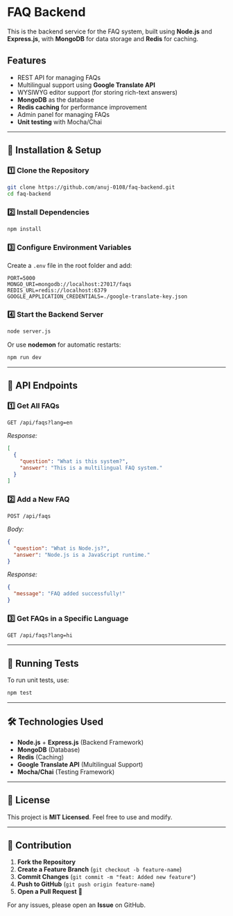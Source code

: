 # FAQ Backend

This is the backend service for the FAQ system, built using **Node.js** and **Express.js**, with **MongoDB** for data storage and **Redis** for caching.

## **Features**
- REST API for managing FAQs
- Multilingual support using **Google Translate API**
- WYSIWYG editor support (for storing rich-text answers)
- **MongoDB** as the database
- **Redis caching** for performance improvement
- Admin panel for managing FAQs
- **Unit testing** with Mocha/Chai

---

## **📌 Installation & Setup**

### **1️⃣ Clone the Repository**
```sh
git clone https://github.com/anuj-0108/faq-backend.git
cd faq-backend
```

### **2️⃣ Install Dependencies**
```sh
npm install
```

### **3️⃣ Configure Environment Variables**
Create a `.env` file in the root folder and add:
```env
PORT=5000
MONGO_URI=mongodb://localhost:27017/faqs
REDIS_URL=redis://localhost:6379
GOOGLE_APPLICATION_CREDENTIALS=./google-translate-key.json
```

### **4️⃣ Start the Backend Server**
```sh
node server.js
```
Or use **nodemon** for automatic restarts:
```sh
npm run dev
```

---

## **📡 API Endpoints**

### **1️⃣ Get All FAQs**
```http
GET /api/faqs?lang=en
```
_Response:_
```json
[
  {
    "question": "What is this system?",
    "answer": "This is a multilingual FAQ system."
  }
]
```

### **2️⃣ Add a New FAQ**
```http
POST /api/faqs
```
_Body:_
```json
{
  "question": "What is Node.js?",
  "answer": "Node.js is a JavaScript runtime."
}
```
_Response:_
```json
{
  "message": "FAQ added successfully!"
}
```

### **3️⃣ Get FAQs in a Specific Language**
```http
GET /api/faqs?lang=hi
```

---

## **🧪 Running Tests**
To run unit tests, use:
```sh
npm test
```

---

## **🛠 Technologies Used**
- **Node.js** + **Express.js** (Backend Framework)
- **MongoDB** (Database)
- **Redis** (Caching)
- **Google Translate API** (Multilingual Support)
- **Mocha/Chai** (Testing Framework)

---

## **📜 License**
This project is **MIT Licensed**. Feel free to use and modify.

---

## **🔗 Contribution**
1. **Fork the Repository**
2. **Create a Feature Branch** (`git checkout -b feature-name`)
3. **Commit Changes** (`git commit -m "feat: Added new feature"`)
4. **Push to GitHub** (`git push origin feature-name`)
5. **Open a Pull Request** 🚀

For any issues, please open an **Issue** on GitHub.
